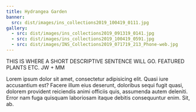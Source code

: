 ```yaml
---
title: Hydrangea Garden
banner:
  src: dist/images/ins_collections2019_100419_0111.jpg
gallery:
  - src: dist/images/ins_collections2019_091319_0141.jpg
  - src: dist/images/ins_collections2019_100419_0591.jpg
  - src: dist/images/INS_Collections2019_071719_213_Phone-web.jpg
---
```

THIS IS WHERE A SHORT DESCRIPTIVE SENTENCE WILL GO.  FEATURED PLANTS ETC.  JW + MM 

Lorem ipsum dolor sit amet, consectetur adipisicing elit. Quasi iure accusantium est? Facere illum eius deserunt, doloribus sequi fugit quasi, dolorem provident reiciendis animi officiis quis, assumenda autem deleniti. Error nam fuga quisquam laboriosam itaque debitis consequuntur enim. Sit, ab.